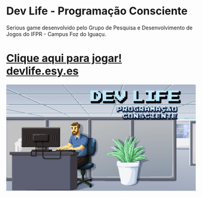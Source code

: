 # Dev Life - Programação Consciente
Serious game desenvolvido pelo Grupo de Pesquisa e Desenvolvimento de Jogos do IFPR - Campus Foz do Iguaçu.
# [Clique aqui para jogar! devlife.esy.es](http://devlife.esy.es/jogo)

![alt tag](/imagens/abertura.png?raw=true "Ilustração de Lucas Moraes")

